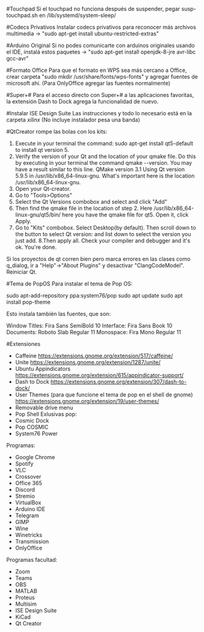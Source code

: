 #Touchpad
Si el touchpad no funciona después de suspender, pegar susp-touchpad.sh en /lib/systemd/system-sleep/

#Codecs Privativos
Instalar codecs privativos para reconocer más archivos multimedia -> "sudo apt-get install ubuntu-restricted-extras"

#Arduino Original
Si no podes comunicarte con arduinos originales usando el IDE, instalá estos paquetes -> "sudo apt-get install openjdk-8-jre avr-libc gcc-avr"

#Formato Office
Para que el formato en WPS sea más cercano a Office, crear carpeta "sudo mkdir /usr/share/fonts/wps-fonts" y agregar fuentes de microsoft ahí.
(Para OnlyOffice agregar las fuentes normalmente)

#Super+#
Para el acceso directo con Super+# a las aplicaciones favoritas, la extensión Dash to Dock agrega la funcionalidad de nuevo.

#Instalar ISE Design Suite
Las instrucciones y todo lo necesario está en la carpeta *xilinx*
(No incluye instalador pesa una banda)

#QtCreator rompe las bolas con los kits:
1. Execute in your terminal the command: sudo apt-get install qt5-default to install qt version 5.
2. Verify the version of your Qt and the location of your qmake file. Do this by executing in your terminal the command qmake --version. You may have a result similar to this line. QMake version 3.1 Using Qt version 5.9.5 in /usr/lib/x86_64-linux-gnu. What's important here is the location /usr/lib/x86_64-linux-gnu.
3. Open your Qt-creator.
4. Go to "Tools>Options"
5. Select the Qt Versions combobox and select and click "Add"
6. Then find the qmake file in the location of step 2. Here /usr/lib/x86_64-linux-gnu/qt5/bin/ here you have the qmake file for qt5. Open it, click Apply.
7. Go to "Kits" combobox. Select Desktop(by default). Then scroll down to the button to select Qt version: and list down to select the version you just add. 8.Then apply all. Check your compiler and debugger and it's ok. You're done.

Si los proyectos de qt corren bien pero marca errores en las clases como q_dialog, ir a "Help"->"About Plugins" y desactivar "ClangCodeModel". Reiniciar Qt.

#Tema de PopOS
Para instalar el tema de Pop OS:

sudo apt-add-repository ppa:system76/pop
sudo apt update
sudo apt install pop-theme

Esto instala también las fuentes, que son:

Window Titles: Fira Sans SemiBold 10
Interface: Fira Sans Book 10
Documents: Roboto Slab Regular 11
Monospace: Fira Mono Regular 11

#Extensiones
- Caffeine
https://extensions.gnome.org/extension/517/caffeine/
- Unite
https://extensions.gnome.org/extension/1287/unite/
- Ubuntu Appindicators
https://extensions.gnome.org/extension/615/appindicator-support/
- Dash to Dock
https://extensions.gnome.org/extension/307/dash-to-dock/
- User Themes (para que funcione el tema de pop en el shell de gnome)
https://extensions.gnome.org/extension/19/user-themes/
- Removable drive menu
- Pop Shell
Exlusivas pop:
- Cosmic Dock
- Pop COSMIC
- System76 Power

Programas:
- Google Chrome
- Spotify
- VLC
- Crossover
- Office 365
- Discord
- Stremio
- VirtualBox
- Arduino IDE
- Telegram
- GIMP
- Wine
- Winetricks
- Transmission
- OnlyOffice

Programas facultad:
- Zoom
- Teams
- OBS
- MATLAB
- Proteus
- Multisim
- ISE Design Suite
- KiCad
- Qt Creator
